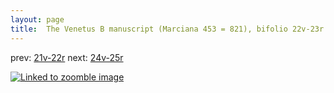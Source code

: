 ```yaml
---
layout: page
title:  The Venetus B manuscript (Marciana 453 = 821), bifolio 22v-23r
---
```


prev: [21v-22r](../21v-22r/) next: [24v-25r](../24v-25r/)



[![Linked to zoomble image](http://www.homermultitext.org/iipsrv?IIIF=/project/homer/pyramidal/deepzoom/hmt/vbbifolio/v1/vb_22v_23r.tif/full/2000,/0/default.jpg)](http://www.homermultitext.org/ict2/?urn=urn:cite2:hmt:vbbifolio.v1:vb_22v_23r)

